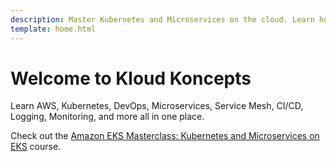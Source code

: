 ```yaml
---
description: Master Kubernetes and Microservices on the cloud. Learn how to deploy applications on Kubernetes, including Service Mesh, CI/CD, logging, and monitoring, while following the best DevOps practices.
template: home.html
---
```


# Welcome to Kloud Koncepts

Learn AWS, Kubernetes, DevOps, Microservices, Service Mesh, CI/CD, Logging, Monitoring, and more all in one place.

Check out the [Amazon EKS Masterclass: Kubernetes and Microservices on EKS] course.




<!-- Hyperlinks -->
[Amazon EKS Masterclass: Kubernetes and Microservices on EKS]: https://kloudkoncepts.com/kubernetes-on-eks/